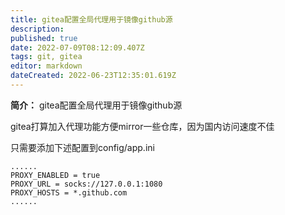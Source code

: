 ```yaml
---
title: gitea配置全局代理用于镜像github源
description: 
published: true
date: 2022-07-09T08:12:09.407Z
tags: git, gitea
editor: markdown
dateCreated: 2022-06-23T12:35:01.619Z
---
```


**简介：** gitea配置全局代理用于镜像github源

gitea打算加入代理功能方便mirror一些仓库，因为国内访问速度不佳

只需要添加下述配置到config/app.ini

```
......
PROXY_ENABLED = true
PROXY_URL = socks://127.0.0.1:1080
PROXY_HOSTS = *.github.com
......
```
